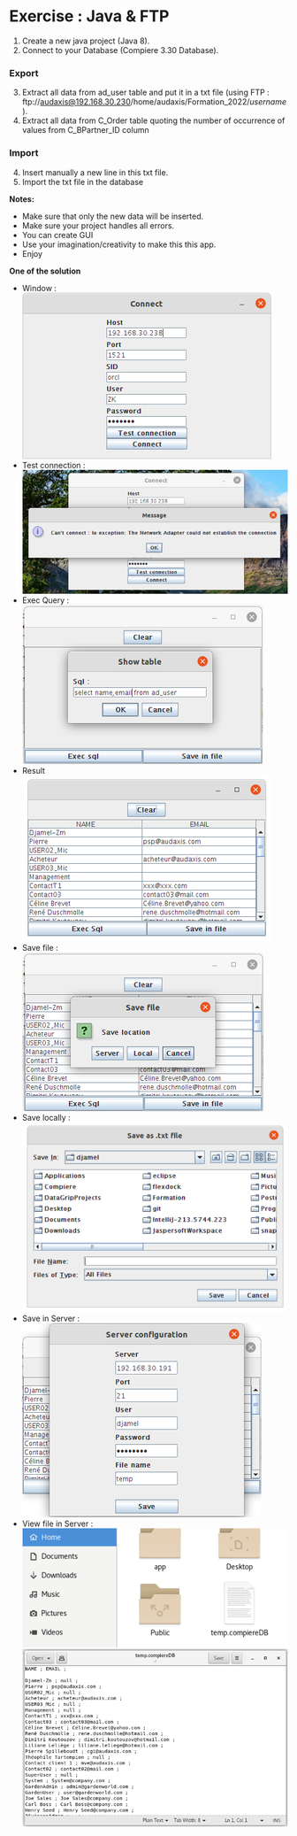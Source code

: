 # Exercise : Java & FTP
1. Create a new java project (Java 8).
2. Connect to your Database (Compiere 3.30 Database).
### Export
3. Extract all data from ad_user table and put it in a txt file (using FTP : ftp://audaxis@192.168.30.230/home/audaxis/Formation_2022/_username_).
4. Extract all data from C_Order table quoting the number of occurrence of values ​​from C_BPartner_ID column 
### Import
4. Insert manually a new line in this txt file.
5. Import the txt file in the database 

**Notes:** 
- Make sure that only the new data will be inserted.
- Make sure your project handles all errors.
- You can create GUI 
- Use your imagination/creativity to make this this app.
- Enjoy

**One of the solution**
* Window :
![Alt text](IMG/1_start_formation.png)
* Test connection :
![Alt text](IMG/2_test_connx_formation.png)
* Exec Query :
![Alt text](IMG/3_window.png)
* Result
![Alt text](IMG/4_result.png)
* Save file :
![Alt text](IMG/5_save_file.png)
* Save locally :
![Alt text](IMG/6_local_save.png)
* Save in Server :
![Alt text](IMG/7_server_save.png)
* View file in Server :
![Alt text](IMG/8_file_home.png)
![Alt text](IMG/9_file_content.png)